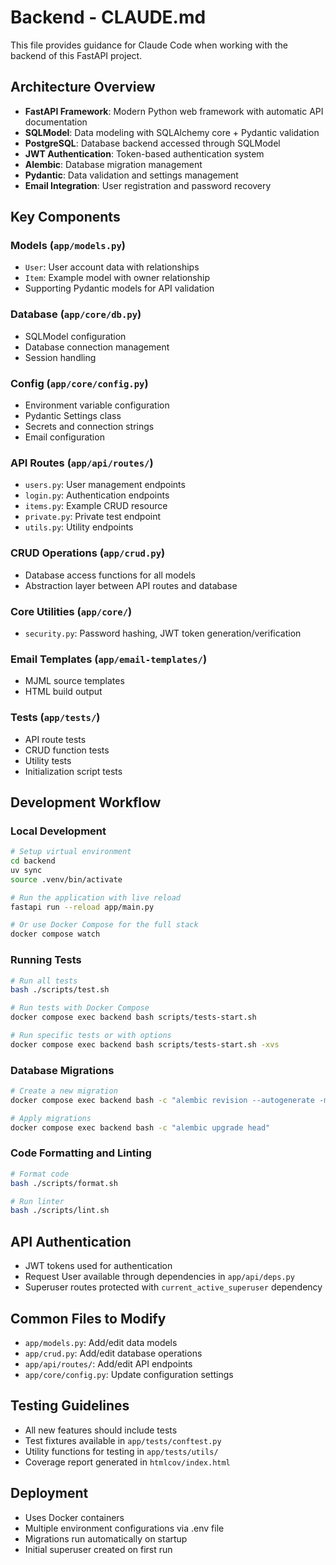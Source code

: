 # Backend - CLAUDE.md

This file provides guidance for Claude Code when working with the backend of this FastAPI project.

## Architecture Overview

- **FastAPI Framework**: Modern Python web framework with automatic API documentation
- **SQLModel**: Data modeling with SQLAlchemy core + Pydantic validation
- **PostgreSQL**: Database backend accessed through SQLModel
- **JWT Authentication**: Token-based authentication system
- **Alembic**: Database migration management
- **Pydantic**: Data validation and settings management
- **Email Integration**: User registration and password recovery

## Key Components

### Models (`app/models.py`)

- `User`: User account data with relationships
- `Item`: Example model with owner relationship
- Supporting Pydantic models for API validation

### Database (`app/core/db.py`)

- SQLModel configuration 
- Database connection management
- Session handling

### Config (`app/core/config.py`)

- Environment variable configuration
- Pydantic Settings class
- Secrets and connection strings
- Email configuration

### API Routes (`app/api/routes/`)

- `users.py`: User management endpoints
- `login.py`: Authentication endpoints
- `items.py`: Example CRUD resource
- `private.py`: Private test endpoint
- `utils.py`: Utility endpoints

### CRUD Operations (`app/crud.py`)

- Database access functions for all models
- Abstraction layer between API routes and database

### Core Utilities (`app/core/`)

- `security.py`: Password hashing, JWT token generation/verification

### Email Templates (`app/email-templates/`)

- MJML source templates
- HTML build output

### Tests (`app/tests/`)

- API route tests
- CRUD function tests
- Utility tests
- Initialization script tests

## Development Workflow

### Local Development

```bash
# Setup virtual environment
cd backend
uv sync
source .venv/bin/activate

# Run the application with live reload
fastapi run --reload app/main.py

# Or use Docker Compose for the full stack
docker compose watch
```

### Running Tests

```bash
# Run all tests
bash ./scripts/test.sh

# Run tests with Docker Compose
docker compose exec backend bash scripts/tests-start.sh

# Run specific tests or with options
docker compose exec backend bash scripts/tests-start.sh -xvs
```

### Database Migrations

```bash
# Create a new migration
docker compose exec backend bash -c "alembic revision --autogenerate -m 'Description of changes'"

# Apply migrations
docker compose exec backend bash -c "alembic upgrade head"
```

### Code Formatting and Linting

```bash
# Format code
bash ./scripts/format.sh

# Run linter
bash ./scripts/lint.sh
```

## API Authentication

- JWT tokens used for authentication
- Request User available through dependencies in `app/api/deps.py`
- Superuser routes protected with `current_active_superuser` dependency

## Common Files to Modify

- `app/models.py`: Add/edit data models
- `app/crud.py`: Add/edit database operations
- `app/api/routes/`: Add/edit API endpoints
- `app/core/config.py`: Update configuration settings

## Testing Guidelines

- All new features should include tests
- Test fixtures available in `app/tests/conftest.py`
- Utility functions for testing in `app/tests/utils/`
- Coverage report generated in `htmlcov/index.html`

## Deployment

- Uses Docker containers
- Multiple environment configurations via .env file
- Migrations run automatically on startup
- Initial superuser created on first run